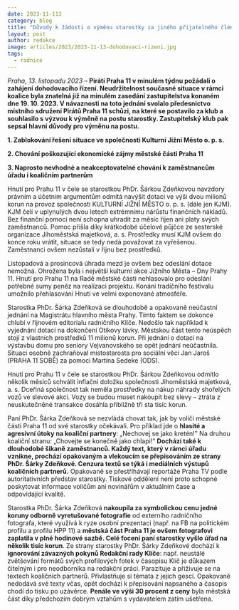 ```yaml
---
date: 2023-11-113
category: blog
title: "Důvody k žádosti o výměnu starostky za jiného přijatelného člena ZMČ"
layout: post
author: redakce
image: articles/2023/2023-11-13-dohodovaci-rizeni.jpg
tags: 
  - radnice
---
```

*Praha, 13. listopadu 2023* – **Piráti Praha 11 v minulém týdnu požádali o zahájení dohodovacího řízení. Neudržitelnost současné situace v rámci koalice byla znatelná již na minulém zasedání zastupitelstva konaném dne 19. 10. 2023. V návaznosti na toto jednání svolalo předesnictvo místního sdružení Pirátů Praha 11 schůzi, na které se postavilo za klub a souhlasilo s výzvou k výměně na postu starostky. Zastupitelský klub pak sepsal hlavní důvody pro výměnu na postu.**


**1. Zablokování řešení situace ve společnosti Kulturní Jižní Město o. p. s.**

**2. Chování poškozující ekonomické zájmy městské části Praha 11**

**3. Naprosto nevhodné a neakceptovatelné chování k zaměstnancům úřadu i koaličním partnerům**

Hnutí pro Prahu 11 v čele se starostkou PhDr. Šárkou Zdeňkovou navzdory právním a účetním argumentům odmítá navýšit dotaci ve výši dvou milionů korun na provoz společnosti KULTURNÍ JIŽNÍ MĚSTO o. p. s. (dále jen KJM). KJM čelí v uplynulých dvou letech extrémnímu nárůstu finančních nákladů. Bez finanční pomoci není schopna uhradit za měsíc říjen ani platy svých zaměstnanců. Pomoc přišla díky krátkodobé účelové půjčce ze sesterské organizace Jihoměstská majetková, a. s. Prostředky musí KJM ovšem do konce roku vrátit, situace se tedy nedá považovat za vyřešenou. Zaměstnanci ovšem nezůstali v říjnu bez prostředků.

Listopadová a prosincová úhrada mezd je ovšem bez odeslání dotace nemožná. Ohrožena byla i největší kulturní akce Jižního Města – Dny Prahy 11. Hnutí pro Prahu 11 na Radě městské části nehlasovalo pro odeslání potřebné sumy peněz na realizaci projektu. Konání tradičního festivalu umožnilo přehlasování Hnutí ve velmi exponované atmosféře.

Starostka PhDr. Šárka Zdeňková se dlouhodobě a opakovaně neúčastní jednání na Magistrátu hlavního města Prahy. Tímto faktem se dokonce chlubí v říjnovém editorialu radničního Klíče. Nedošlo tak například k vyjednání dotací na dokončení Otíkovy lávky. Městskou část tento neúspěch stojí z vlastních prostředků 11 milionů korun. Při jednání o dotaci na výstavbu domu pro seniory Vejvanovského se opět jednání neúčastnila. Situaci osobně zachraňoval místostarosta pro sociální věci Jan Jaroš (PRAHA 11 SOBĚ) za pomoci Martina Sedeke (ODS).

Hnutí pro Prahu 11 v čele se starostkou PhDr. Šárkou Zdeňkovou odmítlo několik měsíců schválit inflační doložku společnosti Jihoměstská majetková, a. s. Dceřiná společnost tak neměla prostředky na nákup náhrady shořelých vozů ve slevové akci. Vozy se budou muset nakoupit bez slevy – ztráta z neuskutečněné transakce dosáhla přibližně tři sta tisíc korun.

Paní PhDr. Šárka Zdeňková se nezvládá chovat tak, jak by voliči městské části Praha 11 od své starostky očekávali. Pro příklad jde o **hlasité a agresivní útoky na koaliční partnery**: „Nechovej se jako kretén!" Na druhou koaliční stranu: „Chovejte se konečně jako chlapi!“ **Dochází také k dlouhodobé šikaně zaměstnanců. Každý text, který v rámci úřadu vznikne, prochází opakovaným a vlekoucím se přepisováním ze strany PhDr. Šárky Zdeňkové. Cenzura textů se týká i mediálních výstupů koaličních partnerů.** Opakovaně se přestříhávají reportáže Praha TV podle autoritativních představ starostky. Tiskové oddělení není proto schopné poskytovat informace voličům ani novinářům v aktuálním čase a odpovídající kvalitě. 

Starostka PhDr. Šárka Zdeňková **nakoupila za symbolickou cenu jedné koruny odborně vyretušované fotografie** od externího radničního fotografa, které využívá k ryze osobní prezentaci (např. na FB na politickém profilu a profilu HPP 11) a **městská část Praha 11 je ovšem fotografovi zaplatila v plné hodinové sazbě. Celé focení paní starostky vyšlo úřad na několik tisíc korun**. Ze strany starostky PhDr. Šárky Zdeňkové dochází k **ignorování závazných pokynů Redakční rady Klíče**: např. neustálé zvětšování formátů svých profilových fotek v časopisu Klíč je důkazem čitelným i pro neodborníka na redakční práci. Parazituje a přiživuje se na textech koaličních partnerů. Přivlastňuje si témata z jejich gescí. Opakovaně nedodává své texty včas, opět dochází k přepisování napsaného a časopis chodí do tisku po uzávěrce. **Penále ve výši 30 procent z ceny** byla městská část díky předchozím dobrým vztahům s vydavatelem zatím ušetřena.

